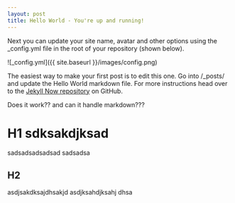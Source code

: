 ```yaml
---
layout: post
title: Hello World - You're up and running!
---
```


Next you can update your site name, avatar and other options using the _config.yml file in the root of your repository (shown below).

![_config.yml]({{ site.baseurl }}/images/config.png)

The easiest way to make your first post is to edit this one. Go into /_posts/ and update the Hello World markdown file. For more instructions head over to the [Jekyll Now repository](https://github.com/barryclark/jekyll-now) on GitHub.


Does it work??
and can it handle markdown???

# H1 sdksakdjksad
sadsadsadsadsad
sadsadsa

## H2
asdjsakdksajdhsakjd asdjksahdjksahj dhsa
